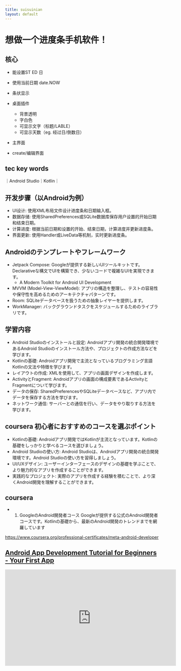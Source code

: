 ```yaml
---
title: suisuinian
layout: default
---
```

# 想做一个进度条手机软件！
## 核心
+ 能设置ST ED 日
+ 使用当前日期 date.NOW
+ 条状显示
+ 桌面插件
   + 背景透明
   + 字白色
   + 可显示文字（标题/LABLE）
   + 可显示天数（eg. 经过日/倒数日）

+ 主界面
+ create/编辑界面

## tec key words

｜Android Studio｜Kotlin｜

## 开发步骤（以Android为例）

+ UI设计: 使用XML布局文件设计进度条和日期输入框。
+ 数据存储: 使用SharedPreferences或SQLite数据库保存用户设置的开始日期和结束日期。
+ 计算进度: 根据当前日期和设置的开始、结束日期，计算进度并更新进度条。
+ 界面更新: 使用Handler或LiveData等机制，实时更新进度条。


## Androidのテンプレートやフレームワーク
+ Jetpack Compose: Googleが提供する新しいUIツールキットです。Declarativeな構文でUIを構築でき、少ないコードで複雑なUIを実現できます。
  + A Modern Toolkit for Android UI Development
+ MVVM (Model-View-ViewModel): アプリの構造を整理し、テストの容易性や保守性を高めるためのアーキテクチャパターンです。
+ Room: SQLiteデータベースを扱うための抽象レイヤーを提供します。
+ WorkManager: バックグラウンドタスクをスケジュールするためのライブラリです。


## 学習内容
+ Android Studioのインストールと設定: Androidアプリ開発の統合開発環境であるAndroid Studioのインストール方法や、プロジェクトの作成方法などを学びます。
+ Kotlinの基礎: Androidアプリ開発で主流となっているプログラミング言語Kotlinの文法や特徴を学びます。
+ レイアウトの作成: XMLを使用して、アプリの画面デザインを作成します。
+ ActivityとFragment: Androidアプリの画面の構成要素であるActivityとFragmentについて学びます。
+ データの保存: SharedPreferencesやSQLiteデータベースなど、アプリ内でデータを保存する方法を学びます。
+ ネットワーク通信: サーバーとの通信を行い、データをやり取りする方法を学びます。


## coursera 初心者におすすめのコースを選ぶポイント
+ Kotlinの基礎: Androidアプリ開発ではKotlinが主流となっています。Kotlinの基礎をしっかりと学べるコースを選びましょう。
+ Android Studioの使い方: Android Studioは、Androidアプリ開発の統合開発環境です。Android Studioの使い方を習得しましょう。
+ UI/UXデザイン: ユーザーインターフェースのデザインの基礎を学ぶことで、より魅力的なアプリを作成することができます。
+ 実践的なプロジェクト: 実際のアプリを作成する経験を積むことで、より深くAndroid開発を理解することができます。


## coursera
+ 1. GoogleのAndroid開発者コース
Googleが提供する公式のAndroid開発者コースです。Kotlinの基礎から、最新のAndroid開発のトレンドまでを網羅しています

https://www.coursera.org/professional-certificates/meta-android-developer


## [Android App Development Tutorial for Beginners - Your First App](https://youtu.be/FjrKMcnKahY?si=2nN1pKCe15HXJOVR)

<iframe width="560" height="315" src="https://www.youtube.com/embed/FjrKMcnKahY?si=LLXIRecTOa7eyBpE" title="YouTube video player" frameborder="0" allow="accelerometer; autoplay; clipboard-write; encrypted-media; gyroscope; picture-in-picture; web-share" referrerpolicy="strict-origin-when-cross-origin" allowfullscreen></iframe>